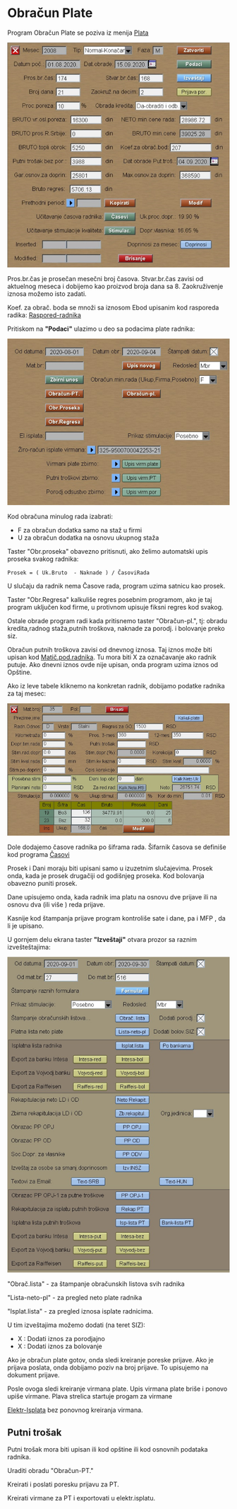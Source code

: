# Obračun Plate

Program Obračun Plate se poziva iz menija [Plata](../l_sr.md)

![Image](pl00001.jpg)

Pros.br.čas je prosečan mesečni broj časova.
Stvar.br.čas zavisi od aktuelnog meseca i dobijemo kao
proizvod broja dana sa 8.
Zaokruživenje iznosa možemo isto zadati.

Koef. za obrač. boda se množi sa iznosom Ebod upisanim
kod rasporeda radika: 
[Raspored-radnika](../../z_sr/ob104_sr/ob104_sr.md)

Pritiskom na **"Podaci"** ulazimo u deo sa podacima plate radnika:

![Image](pl_ob02.jpg)

Kod obračuna minulog rada izabrati:
- F za obračun dodatka samo na staž u firmi
- U za obračun dodatka na osnovu ukupnog staža

Taster "Obr.proseka" obavezno pritisnuti, ako želimo
automatski upis proseka svakog radnika:
```
Prosek = ( Uk.Bruto  - Naknade ) / ČasoviRada 
```
U slučaju da radnik nema Časove rada, program uzima satnicu kao prosek.

Taster "Obr.Regresa" kalkuliše regres posebnim programom, ako je
taj program uključen kod firme, u protivnom upisuje fiksni regres kod svakog.

Ostale obrade program radi kada pritisnemo taster "Obračun-pl.",
tj: obradu kredita,radnog staža,putnih troškova, naknade za porodj. 
i bolovanje preko siz.

Obračun putnih troškova zavisi od dnevnog iznosa. 
Taj iznos može biti upisan kod 
[Matič.pod.radnika](../../z_sr/ob102_sr/ob102_sr.md).
Tu mora biti X za označavanje ako radnik putuje.
Ako dnevni iznos ovde nije upisan, onda program uzima iznos od Opštine.

Ako iz leve tabele kliknemo na konkretan radnik,
dobijamo podatke radnika za taj mesec:

![Image](pl00002.jpg)

Dole dodajemo časove radnika po šiframa rada. 
Šifarnik časova se definiše kod programa 
[Časovi](../ob002_sr/ob002_sr.md)

Prosek i Dani moraju biti upisani samo u izuzetnim slučajevima.
Prosek onda, kada je prosek drugačiji od godišnjeg proseka.
Kod bolovanja obavezno puniti prosek.

Dane upisujemo onda, kada radnik ima platu na osnovu dve prijave ili
na osnovu dva (ili više ) reda prijave. 

Kasnije kod štampanja prijave program kontroliše sate i dane,
pa i MFP , da li je upisano.

U gornjem delu ekrana taster **"Izveštaji"** otvara prozor sa raznim izvešteštajima:

![Image](pl_ob03.jpg)

"Obrač.lista" - za štampanje obračunskih listova svih radnika

"Lista-neto-pl" - za pregled neto plate radnika

"Isplat.lista"  - za pregled iznosa isplate radnicima.

U tim izveštajima možemo dodati (na teret SIZ):
- X : Dodati iznos za porodjajno 
- X : Dodati iznos za bolovanje 

Ako je obračun plate gotov, onda sledi kreiranje poreske prijave.
Ako je prijava poslata, onda dobijamo poziv na broj prijave.
To upisujemo na dokument prijave.

Posle ovoga sledi kreiranje virmana plate.
Upis virmana plate briše i ponovo upiše virmane.
Plava strelica startuje progam za virmane 

[Elektr-Isplata](../../f0_sr/fk108_sr/fk108_sr.md)
bez ponovnog kreiranja virmana.

## Putni trošak

Putni trošak mora biti upisan ili kod opštine ili kod osnovnih podataka radnika.

Uraditi obradu "Obračun-PT."

Kreirati i poslati poresku prijavu za PT.

Kreirati virmane za PT i exportovati u elektr.isplatu.

